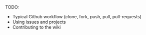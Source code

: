 
<!-- https://github.com/Microsoft/vscode/wiki -->

TODO:

- Typical Github workflow (clone, fork, push, pull, pull-requests)
- Using issues and projects
- Contributing to the wiki
